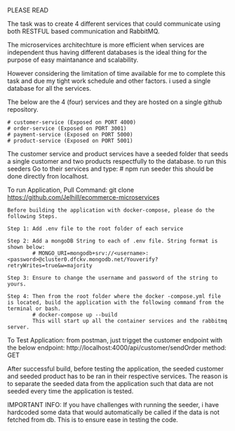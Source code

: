 PLEASE READ

The task was to create 4 different services that could communicate using both RESTFUL based communication and RabbitMQ.

The microservices architechture is more efficient when services are independent thus having different databases is the ideal thing for the purpose of easy maintanance and scalability.

However considering the limitation of time available for me to complete this task and due my tight work schedule and other factors. i used a single database for all the services. 

The below are the 4 (four) services and they are hosted on a single github repository.

    # customer-service (Exposed on PORT 4000)
    # order-service (Exposed on PORT 3001)
    # payment-service (Exposed on PORT 5000)
    # product-service (Exposed on PORT 5001)

The customer service and product services have a seeded folder that seeds a single customer and two products respectfully to the database. to run this seeders Go to their services and type:
    # npm run seeder
    this should be done directly fron localhost. 


To run Application,
    Pull Command: git clone https://github.com/Jelhill/ecommerce-microservices
    
    Before building the application with docker-compose, please do the following Steps.

    Step 1: Add .env file to the root folder of each service

    Step 2: Add a mongoDB String to each of .env file. String format is shown below:
            # MONGO_URI=mongodb+srv://<username>:<password>@cluster0.dfckv.mongodb.net/Youverify?retryWrites=true&w=majority

    Step 3: Ensure to change the username and password of the string to yours.

    Step 4: Then from the root folder where the docker -compose.yml file is located, build the application with the following command from the terminal or bash.
            # docker-compose up --build 
            This will start up all the container services and the rabbitmq server.

To Test Application:
    from postman, just trigget the customer endpoint with the below
        endpoint: http://localhost:4000/api/customer/sendOrder
        method: GET

After successful build, before testing the application, the seeded customer and seeded product has to be ran in their respective services. The reason is to separate the seeded data from the application such that data are not seeded every time the application is tested. 

IMPORTANT INFO: If you have challenges with running the seeder, i have hardcoded some data that would automatically be called if the data is not fetched from db. This is to ensure ease in testing the code. 



